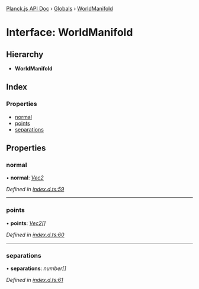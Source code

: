 [Planck.js API Doc](../README.md) › [Globals](../globals.md) › [WorldManifold](worldmanifold.md)

# Interface: WorldManifold

## Hierarchy

* **WorldManifold**

## Index

### Properties

* [normal](worldmanifold.md#normal)
* [points](worldmanifold.md#points)
* [separations](worldmanifold.md#separations)

## Properties

###  normal

• **normal**: *[Vec2](../classes/vec2.md)*

*Defined in [index.d.ts:59](https://github.com/shakiba/planck.js/blob/b7f66f1/lib/index.d.ts#L59)*

___

###  points

• **points**: *[Vec2](../classes/vec2.md)[]*

*Defined in [index.d.ts:60](https://github.com/shakiba/planck.js/blob/b7f66f1/lib/index.d.ts#L60)*

___

###  separations

• **separations**: *number[]*

*Defined in [index.d.ts:61](https://github.com/shakiba/planck.js/blob/b7f66f1/lib/index.d.ts#L61)*
